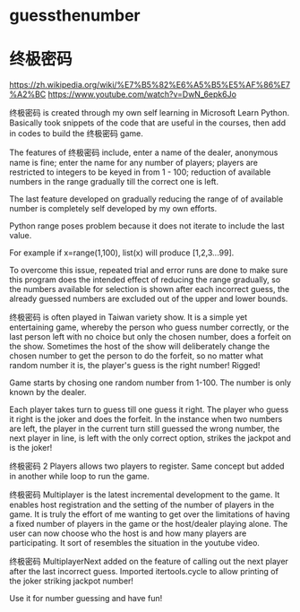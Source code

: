 # guessthenumber
# 终极密码
https://zh.wikipedia.org/wiki/%E7%B5%82%E6%A5%B5%E5%AF%86%E7%A2%BC
https://www.youtube.com/watch?v=DwN_6epk6Jo

终极密码 is created through my own self learning in Microsoft Learn Python. Basically took snippets of the code that are useful in the courses, then add in codes to build the 终极密码 game.

The features of 终极密码 include, enter a name of the dealer, anonymous name is fine; enter the name for any number of players; players are restricted to integers to be keyed in from 1 - 100; reduction of available numbers in the range gradually till the correct one is left. 

The last feature developed on gradually reducing the range of of available number is completely self developed by my own efforts.

Python range poses problem because it does not iterate to include the last value. 

For example if x=range(1,100), list(x) will produce [1,2,3...99].

To overcome this issue, repeated trial and error runs are done to make sure this program does the intended effect of reducing the range gradually, so the numbers available for selection is shown after each incorrect guess, the already guessed numbers are excluded out of the upper and lower bounds.

终极密码 is often played in Taiwan variety show. It is a simple yet entertaining game, whereby the person who guess number correctly, or the last person left with no choice but only the chosen number, does a forfeit on the show. 
Sometimes the host of the show will deliberately change the chosen number to get the person to do the forfeit, so no matter what random number it is, the player's guess is the right number! Rigged!

Game starts by chosing one random number from 1-100. The number is only known by the dealer.

Each player takes turn to guess till one guess it right. The player who guess it right is the joker and does the forfeit. 
In the instance when two numbers are left, the player in the current turn still guessed the wrong number, the next player in line, is left with the only correct option, strikes the jackpot and is the joker!

终极密码 2 Players allows two players to register. Same concept but added in another while loop to run the game.
 
终极密码 Multiplayer is the latest incremental development to the game. It enables host registration and the setting of the number of players in the game.
It is truly the effort of me wanting to get over the limitations of having a fixed number of players in the game or the host/dealer playing alone.
The user can now choose who the host is and how many players are participating. It sort of resembles the situation in the youtube video. 
 
终极密码 MultiplayerNext added on the feature of calling out the next player after the last incorrect guess. Imported itertools.cycle to allow printing of the joker striking jackpot number!

Use it for number guessing and have fun!

